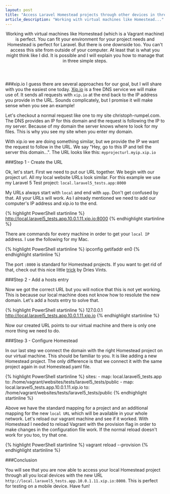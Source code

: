 ```yaml
---
layout: post
title: "Access Laravel Homestead projects through other devices in three little steps"
article_description: "Working with virtual machines like Homestead..."
---
```


<header>Working with virtual machines like Homestead (which is a Vagrant machine) is perfect. You can fit your environment for your project needs and Homestead is perfect for Laravel. But there is one downside too.
You can't access this site from outside of your computer.
At least that is what you might think like I did. It is possible and I will explain you how to manage that in three simple steps.</header>

###xip.io
I guess there are several approaches for our goal, but I will share with you the easiest one today.
[Xip.io](http://xip.io/) is a free DNS service we will make use of.
It sends all requests with `xip.io` at the end back to the IP address you provide in the URL.
Sounds complicately, but I promise it will make sense when you see an example!

Let's checkout a normal request like one to my site christoph-rumpel.com.
The DNS provides an IP for this domain and the request is following the IP to my server. Because of my domain the server knows where to look for my files.
This is why you see my site when you enter my domain.

With xip.io we are doing something similar, but we provide the IP we want the request to follow in the URL.
We say "Hey, go to this IP and tell the server this domain...". The URL looks like this: `myprojecturl.myip.xip.io`

###Step 1 - Create the URL

Ok, let's start. First we need to put our URL together. We begin with our project url. All my local website URLs look similar. For this example we use my Laravel 5 Test project: `local.laravel5_tests.app:8000`

My URLs always start with `local` and end with `app`. Don't get confused by that. All your URLs will work. As I already mentioned we need to add our computer's IP address and xip.io to the end.

{% highlight PowerShell startinline %}
http://local.laravel5_tests.app.10.0.1.11.xip.io:8000
{% endhighlight startinline %}

There are commands for every machine in order to get your `local IP` address. I use the following for my Mac.

{% highlight PowerShell startinline %}
ipconfig getifaddr en0
{% endhighlight startinline %}

The port `:8000` is standard for Homestead projects. If you want to get rid of that, check out this nice little [trick](http://driesvints.com/blog/removing-homestead-port-numbers) by Dries Vints.

###Step 2 - Add a hosts entry

Now we got the correct URL but you will notice that this is not yet working.
This is because our local machine does not know how to resolute the new domain.
Let's add a hosts entry to solve that.

{% highlight PowerShell startinline %}
127.0.0.1 http://local.laravel5_tests.app.10.0.1.11.xip.io
{% endhighlight startinline %}

Now our created URL points to our virtual machine and there is only one more thing we need to do.

###Step 3 - Configure Homestead

In our last step we connect the domain with the right Homestead project on our virtual machine. This should be familiar to you.
It is like adding a new Homestead project. The only difference is that we connect it with the same project again in out Homestead.yaml file.

{% highlight PowerShell startinline %}
sites:
    - map: local.laravel5_tests.app
      to: /home/vagrant/websites/tests/laravel5_tests/public
    - map: local.laravel5_tests.app.10.0.1.11.xip.io
      to: /home/vagrant/websites/tests/laravel5_tests/public
{% endhighlight startinline %}
      
Above we have the standard mapping for a project and an additional mapping for the new `local URL` which will be available in your whole network. Let's reload our vagrant machine and see if it worked. With Homestead I needed to reload Vagrant with the provision flag in order to make changes in the configuration file work.
If the normal reload doesn't work for you too, try that one.

{% highlight PowerShell startinline %}
vagrant reload --provision
{% endhighlight startinline %}

###Conclusion

You will see that you are now able to access your local Homestead project through all you local devices with the new URL `http://local.laravel5_tests.app.10.0.1.11.xip.io:8000`. This is perfect for testing on a mobile device. Have fun!

